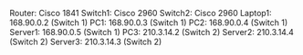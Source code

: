 Router: Cisco 1841
Switch1: Cisco 2960
Switch2: Cisco 2960
Laptop1: 168.90.0.2 (Switch 1)
PC1: 168.90.0.3 (Switch 1)
PC2: 168.90.0.4 (Switch 1)
Server1: 168.90.0.5 (Switch 1)
PC3: 210.3.14.2 (Switch 2)
Server2: 210.3.14.4 (Switch 2)
Server3: 210.3.14.3 (Switch 2)